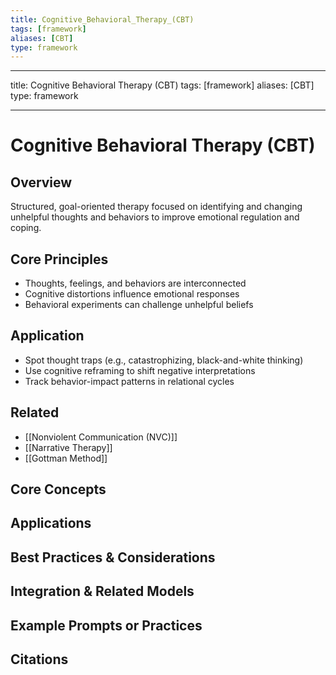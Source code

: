 ```yaml
---
title: Cognitive_Behavioral_Therapy_(CBT)
tags: [framework]
aliases: [CBT]
type: framework
---
```


<!-- @format -->

---

title: Cognitive Behavioral Therapy (CBT)
tags: [framework]
aliases: [CBT]
type: framework

---

# Cognitive Behavioral Therapy (CBT)

## Overview

Structured, goal-oriented therapy focused on identifying and changing unhelpful thoughts and behaviors to improve emotional regulation and coping.

## Core Principles

- Thoughts, feelings, and behaviors are interconnected
- Cognitive distortions influence emotional responses
- Behavioral experiments can challenge unhelpful beliefs

## Application

- Spot thought traps (e.g., catastrophizing, black-and-white thinking)
- Use cognitive reframing to shift negative interpretations
- Track behavior-impact patterns in relational cycles

## Related

- [[Nonviolent Communication (NVC)]]
- [[Narrative Therapy]]
- [[Gottman Method]]

## Core Concepts

## Applications

## Best Practices & Considerations

## Integration & Related Models

## Example Prompts or Practices

## Citations
